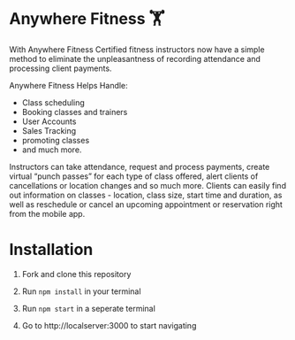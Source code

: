 # Anywhere Fitness 🏋️ 

With Anywhere Fitness Certified fitness instructors now have a simple method to eliminate the unpleasantness of recording attendance and processing client payments.

Anywhere Fitness Helps Handle:
  - Class scheduling
  - Booking classes and trainers
  - User Accounts
  - Sales Tracking 
  - promoting classes
  - and much more.

Instructors can take attendance, request and process payments, create virtual “punch passes” for each type of class offered, alert clients of cancellations or location changes and so much more. Clients can easily find out information on classes - location, class size, start time and duration, as well as reschedule or cancel an upcoming appointment or reservation right from the mobile app.

# Installation

1. Fork and clone this repository

2. Run `npm install` in your terminal

3. Run `npm start` in a seperate terminal

4. Go to http://localserver:3000 to start navigating
